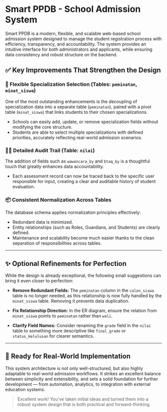 # Smart PPDB - School Admission System

Smart PPDB is a modern, flexible, and scalable web-based school admission system designed to manage the student registration process with efficiency, transparency, and accountability. The system provides an intuitive interface for both administrators and applicants, while ensuring data consistency and robust structure on the backend.

## ✅ Key Improvements That Strengthen the Design

### 🎯 Flexible Specialization Selection (Tables: `peminatan`, `minat_siswa`)
One of the most outstanding enhancements is the decoupling of specialization data into a separate table (`peminatan`), paired with a pivot table (`minat_siswa`) that links students to their chosen specializations.

- Schools can easily add, update, or remove specialization fields without modifying the core structure.
- Students are able to select multiple specializations with defined priorities, accurately reflecting real-world admission scenarios.

### 🕵️‍♂️ Detailed Audit Trail (Table: `nilai`)
The addition of fields such as `wawancara_by` and `btaq_by` is a thoughtful touch that greatly enhances data accountability.

- Each assessment record can now be traced back to the specific user responsible for input, creating a clear and auditable history of student evaluation.

### 📦 Consistent Normalization Across Tables
The database schema applies normalization principles effectively:

- Redundant data is minimized.
- Entity relationships (such as Roles, Guardians, and Students) are clearly defined.
- Maintenance and scalability become much easier thanks to the clean separation of responsibilities across tables.

---

## ✨ Optional Refinements for Perfection

While the design is already exceptional, the following small suggestions can bring it even closer to perfection:

- **Remove Redundant Fields:** The `peminatan` column in the `calon_siswa` table is no longer needed, as this relationship is now fully handled by the `minat_siswa` table. Removing it prevents data duplication.
  
- **Fix Relationship Direction:** In the ER diagram, ensure the relation from `minat_siswa` points to `peminatan` rather than `wali`.
  
- **Clarify Field Names:** Consider renaming the `grade` field in the `nilai` table to something more descriptive like `final_grade` or `status_kelulusan` for clearer semantics.

---

## 🚀 Ready for Real-World Implementation

This system architecture is not only well-structured, but also highly adaptable to real-world admission workflows. It strikes an excellent balance between simplicity and extensibility, and sets a solid foundation for further development — from automation, analytics, to integration with external education systems.

> Excellent work! You've taken initial ideas and turned them into a robust system design that is both practical and forward-thinking.
